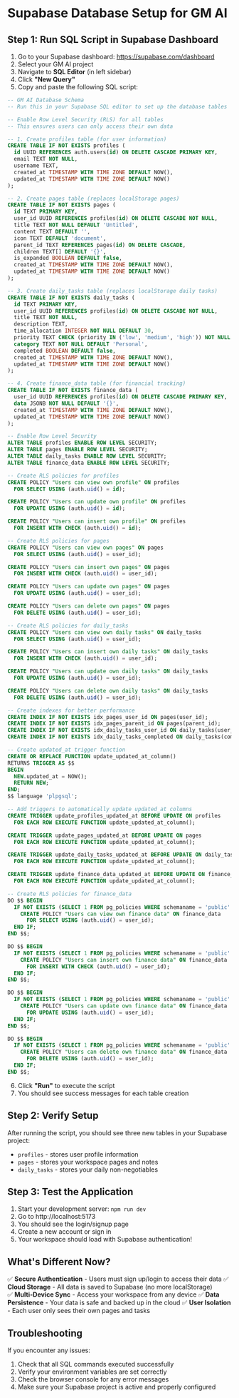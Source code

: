 # Supabase Database Setup for GM AI

## Step 1: Run SQL Script in Supabase Dashboard

1. Go to your Supabase dashboard: https://supabase.com/dashboard
2. Select your GM AI project  
3. Navigate to **SQL Editor** (in left sidebar)
4. Click **"New Query"**
5. Copy and paste the following SQL script:

```sql
-- GM AI Database Schema
-- Run this in your Supabase SQL editor to set up the database tables

-- Enable Row Level Security (RLS) for all tables
-- This ensures users can only access their own data

-- 1. Create profiles table (for user information)
CREATE TABLE IF NOT EXISTS profiles (
  id UUID REFERENCES auth.users(id) ON DELETE CASCADE PRIMARY KEY,
  email TEXT NOT NULL,
  username TEXT,
  created_at TIMESTAMP WITH TIME ZONE DEFAULT NOW(),
  updated_at TIMESTAMP WITH TIME ZONE DEFAULT NOW()
);

-- 2. Create pages table (replaces localStorage pages)
CREATE TABLE IF NOT EXISTS pages (
  id TEXT PRIMARY KEY,
  user_id UUID REFERENCES profiles(id) ON DELETE CASCADE NOT NULL,
  title TEXT NOT NULL DEFAULT 'Untitled',
  content TEXT DEFAULT '',
  icon TEXT DEFAULT 'document',
  parent_id TEXT REFERENCES pages(id) ON DELETE CASCADE,
  children TEXT[] DEFAULT '{}',
  is_expanded BOOLEAN DEFAULT false,
  created_at TIMESTAMP WITH TIME ZONE DEFAULT NOW(),
  updated_at TIMESTAMP WITH TIME ZONE DEFAULT NOW()
);

-- 3. Create daily_tasks table (replaces localStorage daily tasks)
CREATE TABLE IF NOT EXISTS daily_tasks (
  id TEXT PRIMARY KEY,
  user_id UUID REFERENCES profiles(id) ON DELETE CASCADE NOT NULL,
  title TEXT NOT NULL,
  description TEXT,
  time_allocation INTEGER NOT NULL DEFAULT 30,
  priority TEXT CHECK (priority IN ('low', 'medium', 'high')) NOT NULL DEFAULT 'medium',
  category TEXT NOT NULL DEFAULT 'Personal',
  completed BOOLEAN DEFAULT false,
  created_at TIMESTAMP WITH TIME ZONE DEFAULT NOW(),
  updated_at TIMESTAMP WITH TIME ZONE DEFAULT NOW()
);

-- 4. Create finance_data table (for financial tracking)
CREATE TABLE IF NOT EXISTS finance_data (
  user_id UUID REFERENCES profiles(id) ON DELETE CASCADE PRIMARY KEY,
  data JSONB NOT NULL DEFAULT '{}',
  created_at TIMESTAMP WITH TIME ZONE DEFAULT NOW(),
  updated_at TIMESTAMP WITH TIME ZONE DEFAULT NOW()
);

-- Enable Row Level Security
ALTER TABLE profiles ENABLE ROW LEVEL SECURITY;
ALTER TABLE pages ENABLE ROW LEVEL SECURITY;
ALTER TABLE daily_tasks ENABLE ROW LEVEL SECURITY;
ALTER TABLE finance_data ENABLE ROW LEVEL SECURITY;

-- Create RLS policies for profiles
CREATE POLICY "Users can view own profile" ON profiles
  FOR SELECT USING (auth.uid() = id);

CREATE POLICY "Users can update own profile" ON profiles
  FOR UPDATE USING (auth.uid() = id);

CREATE POLICY "Users can insert own profile" ON profiles
  FOR INSERT WITH CHECK (auth.uid() = id);

-- Create RLS policies for pages
CREATE POLICY "Users can view own pages" ON pages
  FOR SELECT USING (auth.uid() = user_id);

CREATE POLICY "Users can insert own pages" ON pages
  FOR INSERT WITH CHECK (auth.uid() = user_id);

CREATE POLICY "Users can update own pages" ON pages
  FOR UPDATE USING (auth.uid() = user_id);

CREATE POLICY "Users can delete own pages" ON pages
  FOR DELETE USING (auth.uid() = user_id);

-- Create RLS policies for daily_tasks
CREATE POLICY "Users can view own daily tasks" ON daily_tasks
  FOR SELECT USING (auth.uid() = user_id);

CREATE POLICY "Users can insert own daily tasks" ON daily_tasks
  FOR INSERT WITH CHECK (auth.uid() = user_id);

CREATE POLICY "Users can update own daily tasks" ON daily_tasks
  FOR UPDATE USING (auth.uid() = user_id);

CREATE POLICY "Users can delete own daily tasks" ON daily_tasks
  FOR DELETE USING (auth.uid() = user_id);

-- Create indexes for better performance
CREATE INDEX IF NOT EXISTS idx_pages_user_id ON pages(user_id);
CREATE INDEX IF NOT EXISTS idx_pages_parent_id ON pages(parent_id);
CREATE INDEX IF NOT EXISTS idx_daily_tasks_user_id ON daily_tasks(user_id);
CREATE INDEX IF NOT EXISTS idx_daily_tasks_completed ON daily_tasks(completed);

-- Create updated_at trigger function
CREATE OR REPLACE FUNCTION update_updated_at_column()
RETURNS TRIGGER AS $$
BEGIN
  NEW.updated_at = NOW();
  RETURN NEW;
END;
$$ language 'plpgsql';

-- Add triggers to automatically update updated_at columns
CREATE TRIGGER update_profiles_updated_at BEFORE UPDATE ON profiles
  FOR EACH ROW EXECUTE FUNCTION update_updated_at_column();

CREATE TRIGGER update_pages_updated_at BEFORE UPDATE ON pages
  FOR EACH ROW EXECUTE FUNCTION update_updated_at_column();

CREATE TRIGGER update_daily_tasks_updated_at BEFORE UPDATE ON daily_tasks
  FOR EACH ROW EXECUTE FUNCTION update_updated_at_column();

CREATE TRIGGER update_finance_data_updated_at BEFORE UPDATE ON finance_data
  FOR EACH ROW EXECUTE FUNCTION update_updated_at_column();

-- Create RLS policies for finance_data
DO $$ BEGIN
  IF NOT EXISTS (SELECT 1 FROM pg_policies WHERE schemaname = 'public' AND tablename = 'finance_data' AND policyname = 'Users can view own finance data') THEN
    CREATE POLICY "Users can view own finance data" ON finance_data
      FOR SELECT USING (auth.uid() = user_id);
  END IF;
END $$;

DO $$ BEGIN
  IF NOT EXISTS (SELECT 1 FROM pg_policies WHERE schemaname = 'public' AND tablename = 'finance_data' AND policyname = 'Users can insert own finance data') THEN
    CREATE POLICY "Users can insert own finance data" ON finance_data
      FOR INSERT WITH CHECK (auth.uid() = user_id);
  END IF;
END $$;

DO $$ BEGIN
  IF NOT EXISTS (SELECT 1 FROM pg_policies WHERE schemaname = 'public' AND tablename = 'finance_data' AND policyname = 'Users can update own finance data') THEN
    CREATE POLICY "Users can update own finance data" ON finance_data
      FOR UPDATE USING (auth.uid() = user_id);
  END IF;
END $$;

DO $$ BEGIN
  IF NOT EXISTS (SELECT 1 FROM pg_policies WHERE schemaname = 'public' AND tablename = 'finance_data' AND policyname = 'Users can delete own finance data') THEN
    CREATE POLICY "Users can delete own finance data" ON finance_data
      FOR DELETE USING (auth.uid() = user_id);
  END IF;
END $$;
```

6. Click **"Run"** to execute the script
7. You should see success messages for each table creation

## Step 2: Verify Setup

After running the script, you should see three new tables in your Supabase project:
- `profiles` - stores user profile information
- `pages` - stores your workspace pages and notes  
- `daily_tasks` - stores your daily non-negotiables

## Step 3: Test the Application

1. Start your development server: `npm run dev`
2. Go to http://localhost:5173
3. You should see the login/signup page
4. Create a new account or sign in
5. Your workspace should load with Supabase authentication!

## What's Different Now?

✅ **Secure Authentication** - Users must sign up/login to access their data
✅ **Cloud Storage** - All data is saved to Supabase (no more localStorage)  
✅ **Multi-Device Sync** - Access your workspace from any device
✅ **Data Persistence** - Your data is safe and backed up in the cloud
✅ **User Isolation** - Each user only sees their own pages and tasks

## Troubleshooting

If you encounter any issues:
1. Check that all SQL commands executed successfully
2. Verify your environment variables are set correctly
3. Check the browser console for any error messages
4. Make sure your Supabase project is active and properly configured 